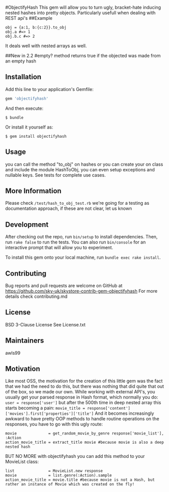 #ObjectifyHash
This gem will allow you to turn ugly, bracket-hate inducing nested hashes into pretty objects.
Particularly usefull when dealing with REST api's
##Example
```
obj = {a:1, b:{c:2}}.to_obj
obj.a #=> 1
obj.b.c #=> 2
```
It deals well with nested arrays as well.

##New in 2.2
#empty? method returns true if the objected was made from an empty hash

## Installation

Add this line to your application's Gemfile:

```ruby
gem 'objectifyhash'
```

And then execute:

    $ bundle

Or install it yourself as:

    $ gem install objectifyhash

## Usage
you can call the method "to_obj" on hashes
or you can create your on class and include the module HashToObj, you can even setup exceptions and nullable keys.
See tests for complete use cases.

## More Information
Please check `/test/hash_to_obj_test.rb` we're going for a testing as documentation approach, if these are not clear, let us known

## Development

After checking out the repo, run `bin/setup` to install dependencies. Then, run `rake false` to run the tests. You can also run `bin/console` for an interactive prompt that will allow you to experiment.

To install this gem onto your local machine, run `bundle exec rake install`.

## Contributing

Bug reports and pull requests are welcome on GitHub at https://github.com/sky-uk/skystore-contrib-gem-objectifyhash
For more details check contributing.md

## License
BSD 3-Clause License
See License.txt


## Maintainers
awls99

## Motivation
Like most OSS, the motivation for the creation of this little gem was the fact that we had the need to do this, but there was nothing that did quite that out of the box, so we made our own.
While working with external API's, you usually get your parsed response in Hash format, which normally you do:
`user = response['user']`
but after the 500th time in deep nested array this starts becoming a pain:
 `movie_title = response['content']['movies'].first['properties']['title']`
And it becomes increasingly awkward to have pretty OOP methods to handle routine operations on the responses, you have to go with this ugly route:
```
movie              = get_random_movie_by_genre response['movie_list'], :Action
action_movie_title = extract_title movie #because movie is also a deep nested hash

```
BUT NO MORE with objectifyhash you can add this method to your MovieList class:
```
list               = MovieList.new response
movie              = list.genre(:Action).sample
action_movie_title = movie.title #because movie is not a Hash, but rather an instance of Movie which was created on the fly!
```
